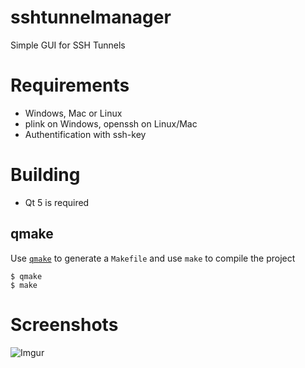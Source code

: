 # sshtunnelmanager

Simple GUI for SSH Tunnels

# Requirements
* Windows, Mac or Linux
* plink on Windows, openssh on Linux/Mac
* Authentification with ssh-key

# Building

* Qt 5 is required

## qmake

Use [`qmake`](http://doc.qt.io/qt-5/qmake-manual.html) to generate a `Makefile` and use `make` to compile the project

    $ qmake
    $ make

# Screenshots
![Imgur](https://i.imgur.com/ZDHmDE0.png)
